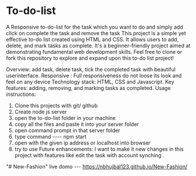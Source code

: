 # To-do-list
A Responsive to-do-list for the task which you want to do and simply add click on complete the task and remove the task
This project is a simple yet effective to-do list created using HTML and CSS. It allows users to add, delete, and mark tasks as complete. It's a beginner-friendly project aimed at demonstrating fundamental web development skills. Feel free to clone or fork this repository to explore and expand upon this to-do list project!

Overview: add task, delete task, tick the completed task with beautiful userinterface.
Responsive : Full responsiveness do not loose its look and feel on any device
Technology stack: HTML, CSS and Javascript.
Key features: adding, removing, and marking tasks as completed.
Usage instructions:
  1) Clone this projects with git/ github
  2) Create node js server
  3) open the to-do-list folder in your machine
  4) copy all the files and paste it into your server folder
  5) open command prompt in that server folder
  6) type command ---- npm start
  7) open with the given ip address or localhost into browser
  8) try to use
Future enhancements: I want to make it new changes in this project with features like edit the task with account synching .

"# New-Fashion" 
live domo --- https://nbhujbal123.github.io/New-Fashion/
   
